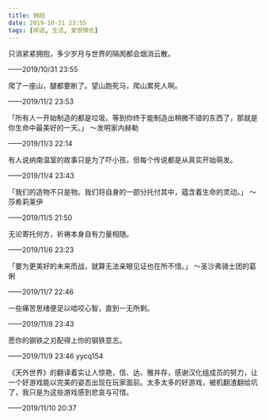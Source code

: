 ```yaml
---
title: 拥抱
date: 2019-10-31 23:55
tags: [碎语, 生活, 爱恨情仇]
---
```


只消紧紧拥抱，多少岁月与世界的隔阂都会烟消云散。 

——2019/10/31 23:55

爬了一座山，腿都要断了。望山跑死马，爬山累死人啊。

——2019/11/2 23:53

「所有人一开始制造的都是垃圾。等到你终于能制造出稍微不错的东西了，那就是你生命中最美好的一天。」 ～发明家内赫勒

——2019/11/3 22:14

有人说纳南温室的故事只是为了吓小孩，但每个传说都是从真实开始萌发。

——2019/11/4 23:43

「我们的造物不只是物。我们将自身的一部分托付其中，蕴含着生命的灵动。」 ～莎希莉莱伊

——2019/11/5 21:50

无论寄托何方，祈祷本身自有力量相随。

——2019/11/6 23:23

「要为更美好的未来而战，就算无法亲眼见证也在所不惜。」 ～圣沙弗骑士团的葛俐

——2019/11/7 22:46

一些痛苦思绪便足以啮咬心智，直到一无所剩。

——2019/11/8 23:43

愿你的钢铁之刃配得上你的钢铁意志。

——2019/11/9 23:46 yycq154

《天外世界》的翻译着实让人惊艳，信、达、雅并存，感谢汉化组成员的努力，让一个好游戏能以完美的姿态出现在玩家面前。太多太多的好游戏，被机翻渣翻给坑了，我只是为这些游戏感到悲哀与可惜。

——2019/11/10 20:37


